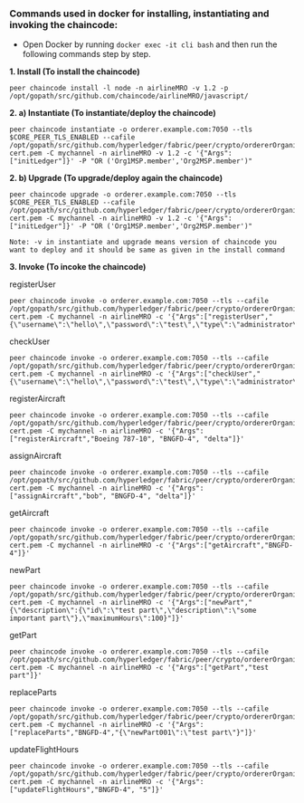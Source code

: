 ### Commands used in docker for installing, instantiating and invoking the chaincode:

- Open Docker by running `docker exec -it cli bash` and then run the following commands step by step.

**1. Install (To install the chaincode)**

```
peer chaincode install -l node -n airlineMRO -v 1.2 -p /opt/gopath/src/github.com/chaincode/airlineMRO/javascript/
```

**2. a) Instantiate (To instantiate/deploy the chaincode)**

```
peer chaincode instantiate -o orderer.example.com:7050 --tls $CORE_PEER_TLS_ENABLED --cafile /opt/gopath/src/github.com/hyperledger/fabric/peer/crypto/ordererOrganizations/example.com/orderers/orderer.example.com/msp/tlscacerts/tlsca.example.com-cert.pem -C mychannel -n airlineMRO -v 1.2 -c '{"Args":["initLedger"]}' -P "OR ('Org1MSP.member','Org2MSP.member')"
```

**2. b) Upgrade (To upgrade/deploy again the chaincode)**

```
peer chaincode upgrade -o orderer.example.com:7050 --tls $CORE_PEER_TLS_ENABLED --cafile /opt/gopath/src/github.com/hyperledger/fabric/peer/crypto/ordererOrganizations/example.com/orderers/orderer.example.com/msp/tlscacerts/tlsca.example.com-cert.pem -C mychannel -n airlineMRO -v 1.2 -c '{"Args":["initLedger"]}' -P "OR ('Org1MSP.member','Org2MSP.member')"
```

`Note: -v in instantiate and upgrade means version of chaincode you want to deploy and it should be same as given in the install command`

**3. Invoke (To incoke the chaincode)**

registerUser
```
peer chaincode invoke -o orderer.example.com:7050 --tls --cafile /opt/gopath/src/github.com/hyperledger/fabric/peer/crypto/ordererOrganizations/example.com/orderers/orderer.example.com/msp/tlscacerts/tlsca.example.com-cert.pem -C mychannel -n airlineMRO -c '{"Args":["registerUser","{\"username\":\"hello\",\"password\":\"test\",\"type\":\"administrator\",\"company\":\"delta\"}"]}'
```
checkUser
```
peer chaincode invoke -o orderer.example.com:7050 --tls --cafile /opt/gopath/src/github.com/hyperledger/fabric/peer/crypto/ordererOrganizations/example.com/orderers/orderer.example.com/msp/tlscacerts/tlsca.example.com-cert.pem -C mychannel -n airlineMRO -c '{"Args":["checkUser","{\"username\":\"hello\",\"password\":\"test\",\"type\":\"administrator\",\"company\":\"delta\"}"]}'
```
registerAircraft
```
peer chaincode invoke -o orderer.example.com:7050 --tls --cafile /opt/gopath/src/github.com/hyperledger/fabric/peer/crypto/ordererOrganizations/example.com/orderers/orderer.example.com/msp/tlscacerts/tlsca.example.com-cert.pem -C mychannel -n airlineMRO -c '{"Args":["registerAircraft","Boeing 787-10", "BNGFD-4", "delta"]}'
```
assignAircraft
```
peer chaincode invoke -o orderer.example.com:7050 --tls --cafile /opt/gopath/src/github.com/hyperledger/fabric/peer/crypto/ordererOrganizations/example.com/orderers/orderer.example.com/msp/tlscacerts/tlsca.example.com-cert.pem -C mychannel -n airlineMRO -c '{"Args":["assignAircraft","bob", "BNGFD-4", "delta"]}'
```
getAircraft
```
peer chaincode invoke -o orderer.example.com:7050 --tls --cafile /opt/gopath/src/github.com/hyperledger/fabric/peer/crypto/ordererOrganizations/example.com/orderers/orderer.example.com/msp/tlscacerts/tlsca.example.com-cert.pem -C mychannel -n airlineMRO -c '{"Args":["getAircraft","BNGFD-4"]}'
```
newPart
```
peer chaincode invoke -o orderer.example.com:7050 --tls --cafile /opt/gopath/src/github.com/hyperledger/fabric/peer/crypto/ordererOrganizations/example.com/orderers/orderer.example.com/msp/tlscacerts/tlsca.example.com-cert.pem -C mychannel -n airlineMRO -c '{"Args":["newPart","{\"description\":{\"id\":\"test part\",\"description\":\"some important part\"},\"maximumHours\":100}"]}'
```
getPart
```
peer chaincode invoke -o orderer.example.com:7050 --tls --cafile /opt/gopath/src/github.com/hyperledger/fabric/peer/crypto/ordererOrganizations/example.com/orderers/orderer.example.com/msp/tlscacerts/tlsca.example.com-cert.pem -C mychannel -n airlineMRO -c '{"Args":["getPart","test part"]}'
```
replaceParts
```
peer chaincode invoke -o orderer.example.com:7050 --tls --cafile /opt/gopath/src/github.com/hyperledger/fabric/peer/crypto/ordererOrganizations/example.com/orderers/orderer.example.com/msp/tlscacerts/tlsca.example.com-cert.pem -C mychannel -n airlineMRO -c '{"Args":["replaceParts","BNGFD-4","{\"newPart001\":\"test part\"}"]}'
```
updateFlightHours
```
peer chaincode invoke -o orderer.example.com:7050 --tls --cafile /opt/gopath/src/github.com/hyperledger/fabric/peer/crypto/ordererOrganizations/example.com/orderers/orderer.example.com/msp/tlscacerts/tlsca.example.com-cert.pem -C mychannel -n airlineMRO -c '{"Args":["updateFlightHours","BNGFD-4", "5"]}'
```
